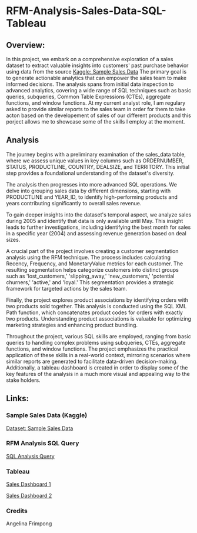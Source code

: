 # RFM-Analysis-Sales-Data-SQL-Tableau

## Overview:

In this project, we embark on a comprehensive exploration of a sales dataset to extract valuable insights into customers' past purchase behavior using data from the source [Kaggle: Sample Sales Data](https://www.kaggle.com/datasets/kyanyoga/sample-sales-data) The primary goal is to generate actionable analytics that can empower the sales team to make informed decisions. The analysis spans from initial data inspection to advanced analytics, covering a wide range of SQL techniques such as basic queries, subqueries, Common Table Expressions (CTEs), aggregate functions, and window functions. At my current analyst role, I am regulary asked to provide similar reports to the sales team in order for them to take acton based on the developement of sales of our different products and this porject allows me to showcase some of the skills I employ at the moment.

## Analysis

The journey begins with a preliminary examination of the sales_data table, where we assess unique values in key columns such as ORDERNUMBER, STATUS, PRODUCTLINE, COUNTRY, DEALSIZE, and TERRITORY. This initial step provides a foundational understanding of the dataset's diversity.

The analysis then progresses into more advanced SQL operations. We delve into grouping sales data by different dimensions, starting with PRODUCTLINE and YEAR_ID, to identify high-performing products and years contributing significantly to overall sales revenue.

To gain deeper insights into the dataset's temporal aspect, we analyze sales during 2005 and identify that data is only available until May. This insight leads to further investigations, including identifying the best month for sales in a specific year (2004) and assessing revenue generation based on deal sizes.

A crucial part of the project involves creating a customer segmentation analysis using the RFM technique. The process includes calculating Recency, Frequency, and MonetaryValue metrics for each customer. The resulting segmentation helps categorize customers into distinct groups such as 'lost_customers,' 'slipping_away,' 'new_customers,' 'potential churners,' 'active,' and 'loyal.' This segmentation provides a strategic framework for targeted actions by the sales team.

Finally, the project explores product associations by identifying orders with two products sold together. This analysis is conducted using the SQL XML Path function, which concatenates product codes for orders with exactly two products. Understanding product associations is valuable for optimizing marketing strategies and enhancing product bundling.

Throughout the project, various SQL skills are employed, ranging from basic queries to handling complex problems using subqueries, CTEs, aggregate functions, and window functions. The project emphasizes the practical application of these skills in a real-world context, mirroring scenarios where similar reports are generated to facilitate data-driven decision-making. Additionally, a tableau dashboard is created in order to display some of the key features of the analysis in a much more visual and appealing way to the stake holders.

## Links:
### Sample Sales Data (Kaggle)
[Dataset: Sample Sales Data](https://github.com/FranciscoLoncq/RFM-Analysis-Sales-Data-SQL-Tableau/blob/main/sales_data_sample.csv)

### RFM Analysis SQL Query
[SQL Analysis Query](https://github.com/FranciscoLoncq/RFM-Analysis-Sales-Data-SQL-Tableau/blob/main/SalesData%20Query.sql)

### Tableau
[Sales Dashboard 1](https://public.tableau.com/app/profile/francisco.loncq/viz/Kaggle_Sales_Dashboard_1/SalesDashboard)

[Sales Dashboard 2](https://public.tableau.com/app/profile/francisco.loncq/viz/Kaggle_Sales_Dashboard_2/SalesDashboard2)

### Credits
Angelina Frimpong
